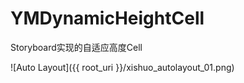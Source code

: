 YMDynamicHeightCell
===================

Storyboard实现的自适应高度Cell


![Auto Layout]({{ root_uri }}/xishuo_autolayout_01.png)  